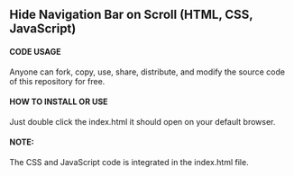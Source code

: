 ## Hide Navigation Bar on Scroll (HTML, CSS, JavaScript)

#### CODE USAGE
Anyone can fork, copy, use, share, distribute, and modify the source code of this repository for free.

#### HOW TO INSTALL OR USE
Just double click the index.html it should open on your default browser.

#### NOTE:
The CSS and JavaScript code is integrated in the index.html file.

